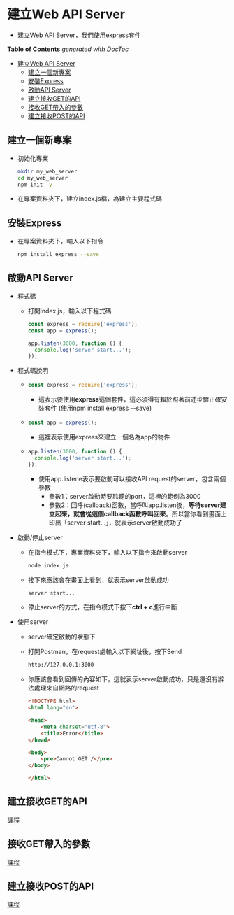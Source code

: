 # 建立Web API Server

- 建立Web API Server，我們使用express套件

<!-- START doctoc generated TOC please keep comment here to allow auto update -->
<!-- DON'T EDIT THIS SECTION, INSTEAD RE-RUN doctoc TO UPDATE -->
**Table of Contents**  *generated with [DocToc](https://github.com/thlorenz/doctoc)*

- [建立Web API Server](#%E5%BB%BA%E7%AB%8Bweb-api-server)
  - [建立一個新專案](#%E5%BB%BA%E7%AB%8B%E4%B8%80%E5%80%8B%E6%96%B0%E5%B0%88%E6%A1%88)
  - [安裝Express](#%E5%AE%89%E8%A3%9Dexpress)
  - [啟動API Server](#%E5%95%9F%E5%8B%95api-server)
  - [建立接收GET的API](#%E5%BB%BA%E7%AB%8B%E6%8E%A5%E6%94%B6get%E7%9A%84api)
  - [接收GET帶入的參數](#%E6%8E%A5%E6%94%B6get%E5%B8%B6%E5%85%A5%E7%9A%84%E5%8F%83%E6%95%B8)
  - [建立接收POST的API](#%E5%BB%BA%E7%AB%8B%E6%8E%A5%E6%94%B6post%E7%9A%84api)

<!-- END doctoc generated TOC please keep comment here to allow auto update -->

## 建立一個新專案

- 初始化專案

  ```bash
  mkdir my_web_server
  cd my_web_server
  npm init -y
  ```

- 在專案資料夾下，建立index.js檔，為建立主要程式碼

## 安裝Express

- 在專案資料夾下，輸入以下指令

  ```bash
  npm install express --save
  ```

## 啟動API Server

- 程式碼

  - 打開index.js，輸入以下程式碼

    ```javascript
    const express = require('express');
    const app = express();
    
    app.listen(3000, function () {
      console.log('server start...');
    });
    ```

- 程式碼說明

  - ```javascript
    const express = require('express');
    ```

    - 這表示要使用**express**這個套件，這必須得有賴於照著前述步驟正確安裝套件 (使用npm install express --save)

  - ```javascript
    const app = express();
    ```

    - 這裡表示使用express來建立一個名為app的物件

  - ```javascript
    app.listen(3000, function () {
      console.log('server start...');
    });
    ```

    - 使用app.listene表示要啟動可以接收API request的server，包含兩個參數
      - 參數1：server啟動時要聆聽的port，這裡的範例為3000
      - 參數2：回呼(callback)函數，當呼叫app.listen後，**等待server建立起來，就會從這個callback函數呼叫回來**。所以當你看到畫面上印出「server start...」，就表示server啟動成功了

- 啟動/停止server

  - 在指令模式下，專案資料夾下，輸入以下指令來啟動server

    ```bash
    node index.js
    ```

  - 接下來應該會在畫面上看到，就表示server啟動成功

    ```bash
    server start...
    ```

  - 停止server的方式，在指令模式下按下**ctrl + c**進行中斷

- 使用server

  - server確定啟動的狀態下

  - 打開Postman，在request處輸入以下網址後，按下Send

    ```bash
    http://127.0.0.1:3000
    ```

  - 你應該會看到回傳的內容如下，這就表示server啟動成功，只是還沒有辦法處理來自網路的request

    ```html
    <!DOCTYPE html>
    <html lang="en">
    
    <head>
    	<meta charset="utf-8">
    	<title>Error</title>
    </head>
    
    <body>
    	<pre>Cannot GET /</pre>
    </body>
    
    </html>
    ```

## 建立接收GET的API

[課程](https://github.com/silencecork/nodejs-api-workshop/tree/master/server/01.get_api)

## 接收GET帶入的參數

[課程](https://github.com/silencecork/nodejs-api-workshop/tree/master/server/02.get_api_param)

## 建立接收POST的API

[課程](https://github.com/silencecork/nodejs-api-workshop/tree/master/server/03.post_api)

